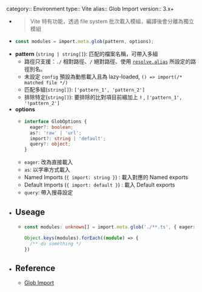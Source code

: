 category:: Environment
type:: Vite
alias:: Glob Import
version:: 3.x+

- > Vite 特有功能，透過 file system 批次載入模組，編譯後會分離為獨立模組
- ```typescript
  const modules = import.meta.glob(pattern, options);
  ```
- **pattern** (`string | string[]`): 匹配的檔案名稱，可帶入多組
	- 路徑只支援：`./` 相對路徑、`/` 絕對路徑、使用 [`resolve.alias`](https://vitejs.dev/config/shared-options.html#resolve-alias) 所設定的路徑別名。
	- 未設定 `config` 預設為動態載入且為 lazy-loaded, `() => import(/* matched file */)`
	- 匹配多組(`string[]`): `['pattern_1', 'pattern_2']`
	- 排除特定(`string[]`): 要排除的比對項目前綴加上 **`!`** , `['pattern_1', '!pattern_2']`
- **options**
	- ```typescript
	  interface GlobOptions {
	    eager?: boolean;
	    as?: 'raw' | 'url';
	    import?: string | 'default';
	    query?: object;
	  }
	  ```
	- `eager`: 改為直接載入
	- `as`: 以字串方式載入
	- Named Imports (`{ import: string }`) : 載入對應的 Named exports
	- Default Imports  (`{ import: default }`) : 載入 Default exports
	- `query`: 帶入搜尋設定
- ## Useage
	- ```typescript
	  const modules: unknown[] = import.meta.glob('./**.ts', { eager: true });
	  
	  Object.keys(modules).forEach((module) => {
	    /** do something */
	  })
	  ```
- ## Reference
	- [Glob Import](https://vitejs.dev/guide/features.html#glob-import)